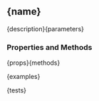 ## <a id="{id}">{name}</a>
{description}{parameters}

### Properties and Methods
{props}{methods}

{examples}

{tests}